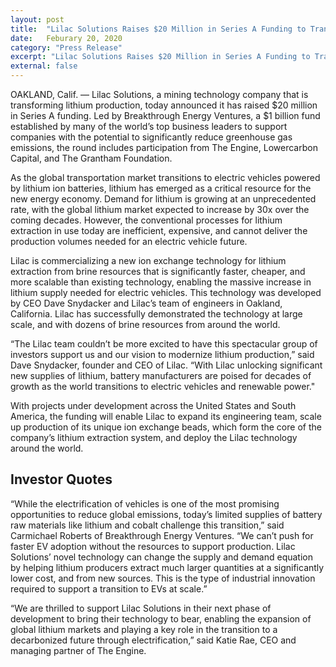 ```yaml
---
layout: post
title:  "Lilac Solutions Raises $20 Million in Series A Funding to Transform Lithium Production Worldwide"
date:   Feburary 20, 2020
category: "Press Release"
excerpt: "Lilac Solutions Raises $20 Million in Series A Funding to Transform Lithium Production Worldwide: Investors include Breakthrough Energy Ventures and The Engine"
external: false
---
```


OAKLAND, Calif. — Lilac Solutions, a mining technology company that is transforming lithium production, today announced it has raised $20 million in Series A funding. Led by Breakthrough Energy Ventures, a $1 billion fund established by many of the world’s top business leaders to support companies with the potential to significantly reduce greenhouse gas emissions, the round includes participation from The Engine, Lowercarbon Capital, and The Grantham Foundation.

As the global transportation market transitions to electric vehicles powered by lithium ion batteries, lithium has emerged as a critical resource for the new energy economy. Demand for lithium is growing at an unprecedented rate, with the global lithium market expected to increase by 30x over the coming decades. However, the conventional processes for lithium extraction in use today are inefficient, expensive, and cannot deliver the production volumes needed for an electric vehicle future.

Lilac is commercializing a new ion exchange technology for lithium extraction from brine resources that is significantly faster, cheaper, and more scalable than existing technology, enabling the massive increase in lithium supply needed for electric vehicles. This technology was developed by CEO Dave Snydacker and Lilac’s team of engineers in Oakland, California. Lilac has successfully demonstrated the technology at large scale, and with dozens of brine resources from around the world.

“The Lilac team couldn’t be more excited to have this spectacular group of investors support us and our vision to modernize lithium production,” said Dave Snydacker, founder and CEO of Lilac. “With Lilac unlocking significant new supplies of lithium, battery manufacturers are poised for decades of growth as the world transitions to electric vehicles and renewable power."

With projects under development across the United States and South America, the funding will enable Lilac to expand its engineering team, scale up production of its unique ion exchange beads, which form the core of the company’s lithium extraction system, and deploy the Lilac technology around the world.

 
## Investor Quotes

“While the electrification of vehicles is one of the most promising opportunities to reduce global emissions, today’s limited supplies of battery raw materials like lithium and cobalt challenge this transition,” said Carmichael Roberts of Breakthrough Energy Ventures. “We can’t push for faster EV adoption without the resources to support production. Lilac Solutions’ novel technology can change the supply and demand equation by helping lithium producers extract much larger quantities at a significantly lower cost, and from new sources. This is the type of industrial innovation required to support a transition to EVs at scale.”

“We are thrilled to support Lilac Solutions in their next phase of development to bring their technology to bear, enabling the expansion of global lithium markets and playing a key role in the transition to a decarbonized future through electrification,” said Katie Rae, CEO and managing partner of The Engine.

